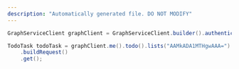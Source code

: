 ```yaml
---
description: "Automatically generated file. DO NOT MODIFY"
---
```

<!-- markdownlint-disable MD041 -->

```java
GraphServiceClient graphClient = GraphServiceClient.builder().authenticationProvider( authProvider ).buildClient();

TodoTask todoTask = graphClient.me().todo().lists("AAMkADA1MTHgwAAA=").tasks("721a35e2-35e2-721a-e235-1a72e2351a72")
    .buildRequest()
    .get();
```
